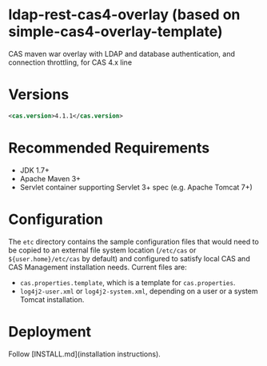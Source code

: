 ldap-rest-cas4-overlay (based on simple-cas4-overlay-template)
==============================================================

CAS maven war overlay with LDAP and database authentication, and connection throttling, for CAS 4.x line

# Versions
```xml
<cas.version>4.1.1</cas.version>
```

# Recommended Requirements
* JDK 1.7+
* Apache Maven 3+
* Servlet container supporting Servlet 3+ spec (e.g. Apache Tomcat 7+)

# Configuration
The `etc` directory contains the sample configuration files that would need to be copied to an external file system location (`/etc/cas` or `${user.home}/etc/cas` by default) and configured to satisfy local CAS and CAS Management installation needs. Current files are:

* `cas.properties.template`, which is a template for `cas.properties`.
* `log4j2-user.xml` or `log4j2-system.xml`, depending on a user or a system Tomcat installation.

# Deployment

Follow [INSTALL.md](installation instructions).
